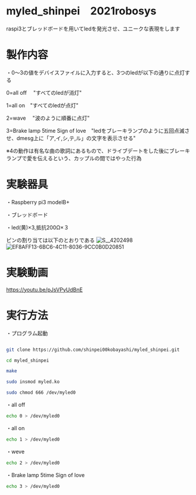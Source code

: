 # myled_shinpei　2021robosys
raspi3とブレッドボードを用いてledを発光させ、ユニークな表現をします

# 製作内容
・0～3の値をデバイスファイルに入力すると、3つのledが以下の通りに点灯する

0=all off 　"すべてのledが消灯"

1=all on　"すべてのledが点灯"

2=wave   　"波のように順番に点灯"

3=Brake lamp 5time Sign of love　"ledをブレーキランプのように五回点滅させ、dmesg上に「ア,イ,シ,テ,ル」の文字を表示させる"

※4の動作は有名な曲の歌詞にあるもので、ドライブデートをした後にブレーキランプで愛を伝えるという、カップルの間ではやった行為

# 実験器具
・Raspberry pi3 modelB+

・ブレッドボード

・led(黄)×3,抵抗200Ω×３

ピンの割り当ては以下のとおりである
![S__4202498](https://user-images.githubusercontent.com/97512094/148928081-f8ed5f7a-3182-412f-9068-c2737d1d4c4d.jpg)
![EF8AFF13-6BC6-4C11-8036-9CC0B0D20851](https://user-images.githubusercontent.com/97512094/148929031-1c8dc758-c728-4a38-815a-cc81d3c17702.jpg)

# 実験動画
https://youtu.be/pJsVPyUdBnE


# 実行方法

・プログラム起動
```bash

git clone https://github.com/shinpei00kobayashi/myled_shinpei.git

cd myled_shinpei

make

sudo insmod myled.ko

sudo chmod 666 /dev/myled0
```

・all off
```bash
echo 0 > /dev/myled0
```

・all on
```bash
echo 1 > /dev/myled0
```

・weve
```bash
echo 2 > /dev/myled0
```

・Brake lamp 5time Sign of love
```bash
echo 3 > /dev/myled0
```
